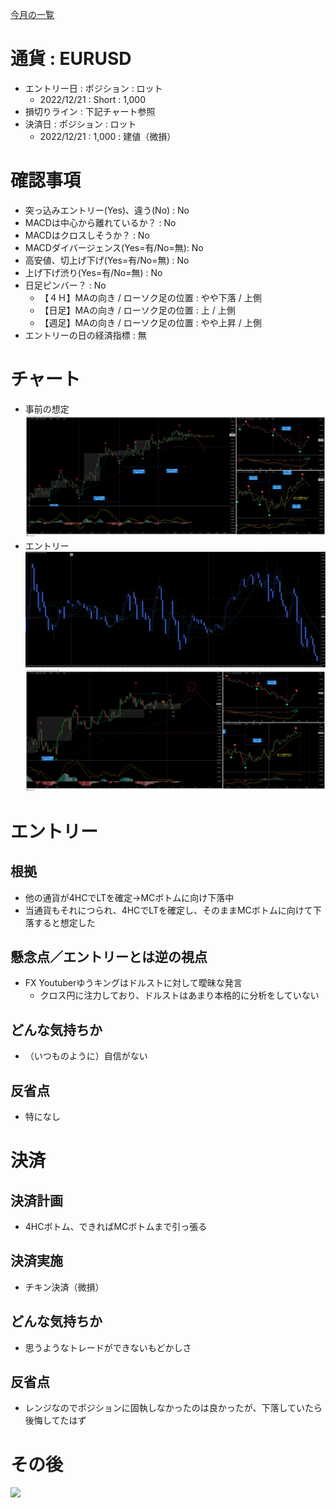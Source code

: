 [今月の一覧](../main.md)

# 通貨 : EURUSD
- エントリー日 : ポジション : ロット
  - 2022/12/21 : Short : 1,000
- 損切りライン : 下記チャート参照
- 決済日 : ポジション : ロット
  - 2022/12/21 : 1,000 : 建値（微損）

# 確認事項
- 突っ込みエントリー(Yes)、違う(No) : No
- MACDは中心から離れているか？      : No
- MACDはクロスしそうか？            : No
- MACDダイバージェンス(Yes=有/No=無): No
- 高安値、切上げ下げ(Yes=有/No=無)  : No
- 上げ下げ渋り(Yes=有/No=無)        : No
- 日足ピンバー？                    : No
  - 【４Ｈ】MAの向き / ローソク足の位置 : やや下落 / 上側
  - 【日足】MAの向き / ローソク足の位置 : 上 / 上側
  - 【週足】MAの向き / ローソク足の位置 : やや上昇 / 上側
- エントリーの日の経済指標 : 無

# チャート
- 事前の想定
![](img/2022-12-24-09-30-18.png)
- エントリー
![](img/2022-12-24-09-27-27.png)
![](img/2022-12-24-09-33-19.png)

# エントリー
## 根拠
- 他の通貨が4HCでLTを確定→MCボトムに向け下落中
- 当通貨もそれにつられ、4HCでLTを確定し、そのままMCボトムに向けて下落すると想定した

## 懸念点／エントリーとは逆の視点
- FX Youtuberゆうキングはドルストに対して曖昧な発言
  - クロス円に注力しており、ドルストはあまり本格的に分析をしていない

## どんな気持ちか
- （いつものように）自信がない

## 反省点
- 特になし

# 決済
## 決済計画
- 4HCボトム、できればMCボトムまで引っ張る

## 決済実施
- チキン決済（微損）

## どんな気持ちか
- 思うようなトレードができないもどかしさ

## 反省点
- レンジなのでポジションに固執しなかったのは良かったが、下落していたら後悔してたはず

# その後
![](./af01.png)

